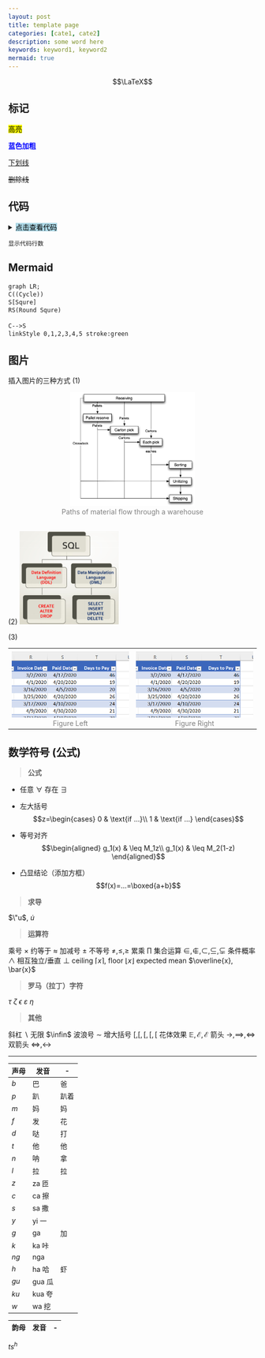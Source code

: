 ```yaml
---
layout: post
title: template page
categories: [cate1, cate2]
description: some word here
keywords: keyword1, keyword2
mermaid: true
---
```


$$\LaTeX$$

## 标记
<span style="background-color: yellow; color: black;">高亮</span>

**<font color=blue>蓝色加粗</font>**

<u>下划线</u>

~~删除线~~

## 代码
<details><summary><span style="background-color: lightblue; color: black;">点击查看代码</span></summary>

```python
print("Hello, World!")
```
</details>

```py{.line-numbers}
显示代码行数
```

## Mermaid
```mermaid
graph LR;
C((Cycle))
S[Squre]
RS(Round Squre)

C-->S
linkStyle 0,1,2,3,4,5 stroke:green
```


## 图片
插入图片的三种方式
(1)
<center>
    <img src="/images/2022-10/Snipaste_2022-10-01_10-24-37.png" width="50%"> <br>
    <div style="color: #808080;">Paths of material flow through a warehouse</div>
</center><br>

(2)
<img src="/images/2021-12/Screenshot 2021-12-23 at 9.31.33 PM.png" width="40%">

(3)
<table><tr>
<td><img src="/images/2022-06/Snipaste_2022-06-04_15-31-32.png" border=0>    <center><div style="color: #808080;">Figure Left</div></td>
<td><img src="/images/2022-06/Snipaste_2022-06-04_15-31-32.png" border=0>
<center><div style="color: #808080;">Figure Right</div></td>
</tr></table>


## 数学符号 (公式)
> **公式**

- 任意 $\forall$ 存在 $\exists$
- 左大括号
$$z=\begin{cases}
0 & \text{if ...}\\
1 & \text{if ...}
\end{cases}$$

- 等号对齐
$$\begin{aligned}
g_1(x) & \leq M_1z\\
g_1(x) & \leq M_2(1-z)
\end{aligned}$$

- 凸显结论（添加方框）
$$f(x)=...=\boxed{a+b}$$

> **求导**

$\"u$, $\dot u$

> **运算符**

乘号 $\times$
约等于 $\approx$
加减号 $\pm$
不等号 $\neq, \leq, \geq$
累乘 $\prod$
集合运算 $\in,\notin,\subset,\subseteq,\subsetneq$
条件概率 $\land$
相互独立/垂直 $\perp$
ceiling $\lceil x \rceil$, floor $\lfloor x \rfloor$
expected mean $\overline{x}, \bar{x}$

> **罗马（拉丁）字符**

$\tau$
$\zeta$
$\epsilon$
$\varepsilon$
$\eta$

> **其他**

斜杠 $\backslash$
无限 $\infin$
波浪号 $\sim$
增大括号 $[,\big[, \Big[, \bigg[, \Bigg[$
花体效果 $\mathbb{E}, \mathcal{E}, \mathscr{E}$
箭头 $\to, \implies, \iff$
双箭头 $\Leftrightarrow, \leftrightarrow$

---

|声母| 发音|-|
|-|-|-|
|$b$| 巴| 爸 
|$p$| 趴| 趴着
|$m$| 妈| 妈
|$f$| 发| 花
|$d$| 哒| 打
|$t$| 他| 他
|$n$| 呐| 拿
|$l$| 拉| 拉
|$z$| za 匝|
|$c$| ca 擦|
|$s$| sa 撒|
|$y$| yi 一|
|$g$| ga| 加
|$k$| ka 咔|
|$ng$| nga| 
|$h$| ha 哈| 虾
|$gu$| gua 瓜|
|$ku$| kua 夸|
|$w$| wa 挖|

|韵母| 发音|-|
|-|-|-|

$ts^h$
